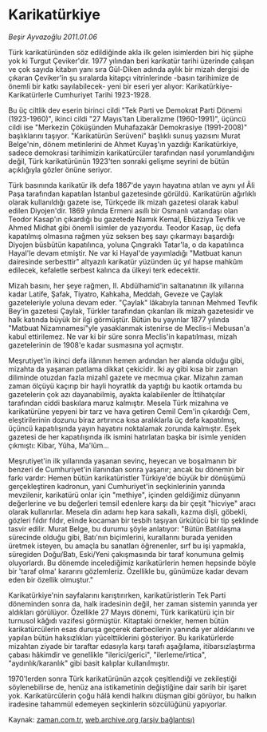 # Karikatürkiye

*Beşir Ayvazoğlu 2011.01.06*

<td class="columnist-detail">
<p>Türk karikatüründen söz edildiğinde akla ilk gelen isimlerden biri hiç şüphe yok ki Turgut Çeviker'dir. 1977 yılından beri karikatür tarihi üzerinde çalışan ve çok sayıda kitabın yanı sıra Gül-Diken adında aylık bir mizah dergisi de çıkaran Çeviker'in şu sıralarda kitapçı vitrinlerinde -basın tarihimize de önemli bir katkı sayılabilecek- yeni bir eseri yer alıyor: Karikatürkiye-Karikatürlerle Cumhuriyet Tarihi 1923-1928.</p>
<p>
<div id="haberMetinDiv">
<p> Bu üç ciltlik dev eserin birinci cildi "Tek Parti ve Demokrat Parti Dönemi (1923-1960)", ikinci cildi "27 Mayıs'tan Liberalizme (1960-1991)", üçüncü cildi ise "Merkezin Çöküşünden Muhafazakâr Demokrasiye (1991-2008)" başlıklarını taşıyor. "Karikatürün Serüveni" başlıklı sunuş yazısını Murat Belge'nin, dönem metinlerini de Ahmet Kuyaş'ın yazdığı Karikatürkiye, sadece demokrasi tarihimizin karikatürcüler tarafından nasıl yorumlandığını değil, Türk karikatürünün 1923'ten sonraki gelişme seyrini de bütün açıklığıyla gözler önüne seriyor.
<p> Türk basınında karikatür ilk defa 1867'de yayın hayatına atılan ve aynı yıl Âli Paşa tarafından kapatılan İstanbul gazetesinde görüldü. Karikatürün ağırlıklı olarak kullanıldığı gazete ise, Türkçede ilk mizah gazetesi olarak kabul edilen Diyojen'dir. 1869 yılında Ermeni asıllı bir Osmanlı vatandaşı olan Teodor Kasap'ın çıkardığı bu gazetede Namık Kemal, Ebüzziya Tevfik ve Ahmed Midhat gibi önemli isimler de yazıyordu. Teodor Kasap, üç defa kapatılmış olmasına rağmen yüz seksen beş sayı çıkarmayı başardığı Diyojen büsbütün kapatılınca, yoluna Çıngıraklı Tatar'la, o da kapatılınca Hayal'le devam etmiştir. Ne var ki Hayal'de yayımladığı "Matbuat kanun dairesinde serbesttir" altyazılı karikatür yüzünden üç yıl hapse mahkûm edilecek, kefaletle serbest kalınca da ülkeyi terk edecektir.
<p> Mizah basını, her şeye rağmen, II. Abdülhamid'in saltanatının ilk yıllarına kadar Latife, Şafak, Tiyatro, Kah­kaha, Meddah, Geveze ve Çaylak gazeteleriyle yoluna devam eder. "Çaylak" lâkabıyla tanınan Mehmed Tevfik Bey'in gazetesi Çaylak, Türkler tarafından çıkarılan ilk mizah gazetesidir ve halk katında büyük bir ilgi görmüştür. Bütün bu yayınlar 1877 yılında "Matbuat Nizamnamesi"yle yasaklanmak istenirse de Meclis-i Mebusan'a kabul ettirilemez. Ne var ki bir süre sonra Meclis'in kapatılması, mizah gazetelerinin de 1908'e kadar susmasına yol açmıştır.
<p> Meşrutiyet'in ikinci defa ilânının hemen ardından her alanda olduğu gibi, mizahta da yaşanan patlama dikkat çekicidir. İki ay gibi kısa bir zaman diliminde otuzdan fazla mizahî gazete ve mecmua çıkar. Mizahın zaman zaman ölçüyü kaçırıp bir hayli hoyratlık da yaptığı bu kaotik ortamda bu gazetelerin çok azı dayanabilmiş, ayakta kalabilenler de İttihatçılar tarafından ciddi baskılara maruz kalmıştır. Mesela Türk mizahına ve karikatürüne yepyeni bir tarz ve hava getiren Cemil Cem'in çıkardığı Cem, eleştirilerinin dozunu biraz artırınca kısa aralıklarla üç defa kapatılmış, üçüncü kapatılışında yayın hayatını noktalamak zorunda kalmıştır. Eşek gazetesi de her kapatılışında ilk ismini hatırlatan başka bir isimle yeniden çıkmıştı: Kibar, Yûha, Ma'lûm...
<p> Meşrutiyet'in ilk yıllarında yaşanan sevinç, heyecan ve boşalmanın bir benzeri de Cumhuriyet'in ilanından sonra yaşanır; ancak bu dönemin bir farkı vardır: Hemen bütün karikatüristler Türkiye'de büyük bir dönüşümü gerçekleştiren kadronun, yani Cumhuriyet'in seçkinlerinin yanında mevzilenir, karikatürü onlar için "methiye", içinden geldiğimiz dünyanın değerlerine ve bu değerleri temsil edenlere karşı da bir çeşit "hicviye" aracı olarak kullanırlar. Mesela din adamı hep kara sakallı, kazma dişli, göbekli, gözleri fıldır fıldır, elinde kocaman bir tesbih taşıyan ürkütücü bir tip şeklinde tasvir edilir. Murat Belge, bu durumu şöyle anlatıyor: "Bütün Batılılaşma sürecinde olduğu gibi, Batı'nın biçimlerini, kurallarını burada yeniden üretmek isteyen, bu amaçla bu sanatları öğrenenler, sırf bu işi yapmakla, süregiden Doğu/Batı, Eski/Yeni çakışmasında bir taraf konumuna gelmiş oluyorlardı. Bu dönemde incelediğimiz karikatürlerin hemen hepsinde böyle bir 'taraf olma' kararını gözlemleriz. Özellikle bu, günümüze kadar devam eden bir özellik olmuştur."
<p> Karikatürkiye'nin sayfalarını karıştırırken, karikatüristlerin Tek Parti döneminden sonra da, halk iradesinin değil, her zaman sistemin yanında yer aldıkları görülüyor. Özellikle 27 Mayıs dönemi, Türk karikatürü için bir turnusol kâğıdı vazifesi görmüştür. Kitaptaki örnekler, hemen bütün karikatürcülerin esas duruşa geçerek darbecilerin yanında yer aldıklarını ve yapılan bütün haksızlıkları yücelttiklerini gösteriyor. Bu karikatürlerde mizahtan ziyade bir taraftar edasıyla karşı tarafı aşağılama, itibarsızlaştırma çabası hâkimdir ve genellikle "ilerici/gerici", "ilerleme/irtica", "aydınlık/karanlık" gibi basit kalıplar kullanılmıştır.
<p> 1970'lerden sonra Türk karikatürünün azçok çeşitlendiği ve zekileştiği söylenebilirse de, henüz ana istikametinin değiştiğine dair sarih bir işaret yok. Karikatürcülerin çoğu hâlâ kendi halkını düşman gibi görüyor, bu halkın iradesine tahammül edemeyen seçkinlerin sözcülüğünü yapıyorlar. </p></p></p></p></p></p></p></div>
</p>
<a href="http://web.archive.org/web/20110110202421/mailto:b.ayvazoglu@zaman.com.tr">
</a></td>

Kaynak: [zaman.com.tr](http://zaman.com.tr/yazar.do?yazino=1074837), [web.archive.org (arşiv bağlantısı)](http://web.archive.org/web/20110110202421/http://www.zaman.com.tr:80/yazar.do?yazino=1074837)
